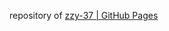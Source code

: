 ---
---
<head><meta name="color-scheme" content="dark light"></head>

repository of [zzy-37 \| GitHub Pages](https://zzy-37.github.io)

